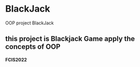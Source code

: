 # BlackJack
OOP project BlackJack 
## this project is Blackjack Game apply the concepts of OOP
#### FCIS2022
